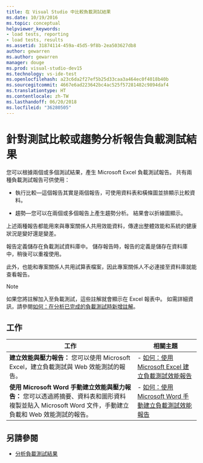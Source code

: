 ```yaml
---
title: 在 Visual Studio 中比較負載測試結果
ms.date: 10/19/2016
ms.topic: conceptual
helpviewer_keywords:
- load tests, reporting
- load tests, results
ms.assetid: 31874114-459a-45d5-9f8b-2ea503627db8
author: gewarren
ms.author: gewarren
manager: douge
ms.prod: visual-studio-dev15
ms.technology: vs-ide-test
ms.openlocfilehash: a23c6da2f27ef5b25d33caa3a464ec0f4018b40b
ms.sourcegitcommit: 4667e6ad223642bc4ac525f57281482c9894daf4
ms.translationtype: HT
ms.contentlocale: zh-TW
ms.lasthandoff: 06/20/2018
ms.locfileid: "36280505"
---
```

# <a name="report-load-tests-results-for-test-comparisons-or-trend-analysis"></a>針對測試比較或趨勢分析報告負載測試結果

您可以根據兩個或多個測試結果，產生 Microsoft Excel 負載測試報告。 共有兩種負載測試報告可供使用：

- 執行比較&mdash;這個報告其實是兩個報告，可使用資料表和橫條圖並排顯示比較資料。

- 趨勢&mdash;您可以在兩個或多個報告上產生趨勢分析。 結果會以折線圖顯示。

上述兩種報告都能用來與專案關係人共用效能資料，傳達出整體效能和系統的健康狀況是變好還是變差。

報告定義儲存在負載測試資料庫中。 儲存報告時，報告的定義是儲存在資料庫中，稍後可以重複使用。

此外，也能和專案關係人共用試算表檔案，因此專案關係人不必連接至資料庫就能查看報告。

> [!NOTE]
> 如果您將註解加入至負載測試，這些註解就會顯示在 Excel 報表中。 如需詳細資訊，請參閱[如何：在分析已完成的負載測試時新增註解](../test/how-to-add-comments-on-a-completed-load-test.md)。

## <a name="tasks"></a>工作

|工作|相關主題|
|-----------|-----------------------|
|**建立效能與壓力報告：** 您可以使用 Microsoft Excel，建立負載測試與 Web 效能測試的報告。|- [如何：使用 Microsoft Excel 建立負載測試效能報告](../test/how-to-create-load-test-performance-reports-using-microsoft-excel.md)|
|**使用 Microsoft Word 手動建立效能與壓力報告：** 您可以透過將摘要、資料表和圖形資料複製並貼入 Microsoft Word 文件，手動建立負載和 Web 效能測試的報告。|- [如何：使用 Microsoft Word 手動建立負載測試效能報告](../test/how-to-manually-create-a-load-test-performance-report-using-microsoft-word.md)|

## <a name="see-also"></a>另請參閱

- [分析負載測試結果](../test/analyze-load-test-results-using-the-load-test-analyzer.md)